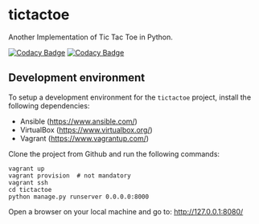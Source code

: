 # tictactoe #
Another Implementation of Tic Tac Toe in Python.

[![Codacy Badge](https://api.codacy.com/project/badge/grade/cc1640aff75340d89efee0137c1bc0ec)](https://www.codacy.com/app/zupecnejc_3396/tictactoe)
[![Codacy Badge](https://api.codacy.com/project/badge/coverage/cc1640aff75340d89efee0137c1bc0ec)](https://www.codacy.com/app/zupecnejc_3396/tictactoe)


## Development environment ##
To setup a development environment for the `tictactoe` project, install the following dependencies:

* Ansible (https://www.ansible.com/)
* VirtualBox (https://www.virtualbox.org/)
* Vagrant (https://www.vagrantup.com/)

Clone the project from Github and run the following commands:

    vagrant up
    vagrant provision  # not mandatory
    vagrant ssh
    cd tictactoe
    python manage.py runserver 0.0.0.0:8000

Open a browser on your local machine and go to: http://127.0.0.1:8080/
